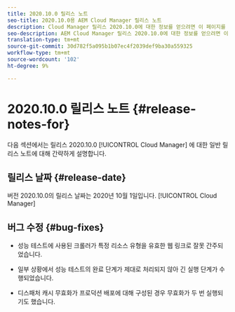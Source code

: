 ```yaml
---
title: 2020.10.0 릴리스 노트
seo-title: 2020.10.0용 AEM Cloud Manager 릴리스 노트
description: Cloud Manager 릴리스 2020.10.0에 대한 정보를 얻으려면 이 페이지를 따르십시오
seo-description: AEM Cloud Manager 릴리스 2020.10.0에 대한 정보를 얻으려면 이 페이지를 따르십시오
translation-type: tm+mt
source-git-commit: 30d782f5a095b1b07ec4f2039def9ba30a559325
workflow-type: tm+mt
source-wordcount: '102'
ht-degree: 9%

---
```


# 2020.10.0 릴리스 노트 {#release-notes-for}

다음 섹션에서는 릴리스 2020.10.0 [!UICONTROL Cloud Manager] 에 대한 일반 릴리스 노트에 대해 간략하게 설명합니다.

## 릴리스 날짜 {#release-date}

버전 2020.10.0의 릴리스 날짜는 2020년 10월 1일입니다. [!UICONTROL Cloud Manager]

## 버그 수정 {#bug-fixes}

* 성능 테스트에 사용된 크롤러가 특정 리소스 유형을 유효한 웹 링크로 잘못 간주되었습니다.

* 일부 상황에서 성능 테스트의 완료 단계가 제대로 처리되지 않아 긴 실행 단계가 수행되었습니다.

* 디스패처 캐시 무효화가 프로덕션 배포에 대해 구성된 경우 무효화가 두 번 실행되기도 했습니다.